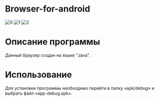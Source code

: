 # Browser-for-android
![0](https://user-images.githubusercontent.com/103204349/197387217-72b469fc-d6c0-4320-8b68-85d972a51cc5.png)
![1](https://user-images.githubusercontent.com/103204349/197387214-e1077397-8a43-4b70-8687-1c396bd11da6.png)
![2](https://user-images.githubusercontent.com/103204349/197387213-7d0af7c2-9e0b-4bdb-b051-37503d5761d6.png)
# Описание программы
Данный браузер создан на языке "Java".
# Использование
Для установки программы необходимо перейти в папку «apk/debug» и выбрать файл «app-debug.apk».
